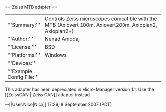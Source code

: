 == Zeiss MTB adapter ==

<table><tr><td>
'''Summary:'''</td><td valign="top">Controls Zeiss microscopes compatible with the MTB (Axiovert 100m, Axiovert200m, Axioplan2, Axioplan2+)</td></tr>
<tr><td>'''Author:'''</td><td>Nenad Amodaj</td></tr>
<tr><td>'''License:'''</td><td>BSD</td></tr> 
<tr><td>'''Platforms:'''</td><td>Windows</td></tr>
<tr><td valign="top">'''Devices:'''</td><td></td></tr>
<tr><td width=20%>'''Example Config File:'''</td><td></td></tr>
</table>


This adapter has been depreciated in Micro-Manager version 1.1.  Use the [[ZeissCAN | Zeiss CAN]] adapter instead.  

--[[User:Nico|Nico]] 17:29, 8 September 2007 (PDT)
